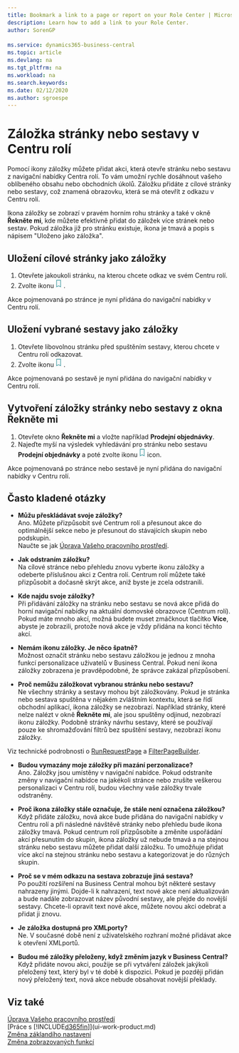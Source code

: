 ```yaml
---
title: Bookmark a link to a page or report on your Role Center | Microsoft Docs
description: Learn how to add a link to your Role Center.
author: SorenGP

ms.service: dynamics365-business-central
ms.topic: article
ms.devlang: na
ms.tgt_pltfrm: na
ms.workload: na
ms.search.keywords:
ms.date: 02/12/2020
ms.author: sgroespe
---
```


# Záložka stránky nebo sestavy v Centru rolí
Pomocí ikony záložky můžete přidat akci, která otevře stránku nebo sestavu z navigační nabídky Centra rolí. To vám umožní rychle dosáhnout vašeho oblíbeného obsahu nebo obchodních úkolů. Záložku přidáte z cílové stránky nebo sestavy, což znamená obrazovku, která se má otevřít z odkazu v Centru rolí.

Ikona záložky se zobrazí v pravém horním rohu stránky a také v okně **Řekněte mi**, kde můžete efektivně přidat do záložek více stránek nebo sestav. Pokud záložka již pro stránku existuje, ikona je tmavá a popis s nápisem "Uloženo jako záložka".

## Uložení cílové stránky jako záložky
1. Otevřete jakoukoli stránku, na kterou chcete odkaz ve svém Centru rolí.
2. Zvolte ikonu ![Záložky](media/ui_bookmark_icon.png "Přidat záložku do svého centra rolí") .

Akce pojmenovaná po stránce je nyní přidána do navigační nabídky v Centru rolí.

## Uložení vybrané sestavy jako záložky
1. Otevřete libovolnou stránku před spuštěním sestavy, kterou chcete v Centru rolí odkazovat.
2. Zvolte ikonu ![Záložky](media/ui_bookmark_icon.png "Přidat záložku do svého centra rolí") .

Akce pojmenovaná po sestavě je nyní přidána do navigační nabídky v Centru rolí.

## Vytvoření záložky stránky nebo sestavy z okna Řekněte mi
1. Otevřete okno **Řekněte mi** a vložte například **Prodejní objednávky**.
2. Najeďte myší na výsledek vyhledávání pro stránku nebo sestavu **Prodejní objednávky** a poté zvolte ikonu ![Záložky](media/ui_bookmark_icon.png "Přidat záložku do svého centra rolí") icon.

Akce pojmenovaná po stránce nebo sestavě je nyní přidána do navigační nabídky v Centru rolí.


## Často kladené otázky

- **Můžu přeskládávat svoje záložky?**  
   Ano. Můžete přizpůsobit své Centrum rolí a přesunout akce do optimálnější sekce nebo je přesunout do stávajících skupin nebo podskupin.  
   Naučte se jak [Úprava Vašeho pracovního prostředí](ui-personalization-user.md).

- **Jak odstraním záložku?**  
   Na cílové stránce nebo přehledu znovu vyberte ikonu záložky a odeberte příslušnou akci z Centra rolí. Centrum rolí můžete také přizpůsobit a dočasně skrýt akce, aniž byste je zcela odstranili.

- **Kde najdu svoje záložky?**  
   Při přidávání záložky na stránku nebo sestavu se nová akce přidá do horní navigační nabídky na aktuální domovské obrazovce (Centrum rolí). Pokud máte mnoho akcí, možná budete muset zmáčknout tlačítko **Více**, abyste je zobrazili, protože nová akce je vždy přidána na konci těchto akcí.
<!-- Should we add a screenshot here? -->

- **Nemám ikonu záložky. Je něco špatně?**  
   Možnost označit stránku nebo sestavu záložkou je jednou z mnoha funkcí personalizace uživatelů v Business Central. Pokud není ikona záložky zobrazena je pravděpodobné, že správce zakázal přizpůsobení.

- **Proč nemůžu záložkovat vybranou stránku nebo sestavu?**  
   Ne všechny stránky a sestavy mohou být záložkovány. Pokud je stránka nebo sestava spuštěna v nějakém zvláštním kontextu, která se řídí obchodní aplikací, ikona záložky se nezobrazí. Například stránky, které nelze nalézt v okně **Řekněte mi**, ale jsou spuštěny odjinud, nezobrazí ikonu záložky. Podobně stránky návrhu sestavy, které se používají pouze ke shromažďování filtrů bez spuštění sestavy, nezobrazí ikonu záložky.

Viz technické podrobnosti o [RunRequestPage](https://docs.microsoft.com/dynamics365/business-central/dev-itpro/developer/methods-auto/report/reportinstance-runrequestpage-method) a [FilterPageBuilder](https://docs.microsoft.com/dynamics365/business-central/dev-itpro/developer/methods-auto/filterpagebuilder/filterpagebuilder-data-type).

- **Budou vymazány moje záložky při mazání perzonalizace?**  
   Ano. Záložky jsou umístěny v navigační nabídce. Pokud odstraníte změny v navigační nabídce na jakékoli stránce nebo zrušíte veškerou personalizaci v Centru rolí, budou všechny vaše záložky trvale odstraněny.

- **Proč ikona záložky stále označuje, že stále není označena záložkou?**  
   Když přidáte záložku, nová akce bude přidána do navigační nabídky v Centru rolí a při následné návštěvě stránky nebo přehledu bude ikona záložky tmavá. Pokud centrum rolí přizpůsobíte a změníte uspořádání akcí přesunutím do skupin, ikona záložky už nebude tmavá a na stejnou stránku nebo sestavu můžete přidat další záložku. To umožňuje přidat více akcí na stejnou stránku nebo sestavu a kategorizovat je do různých skupin.

- **Proč se v mém odkazu na sestava zobrazuje jiná sestava?**  
   Po použití rozšíření na Business Central mohou být některé sestavy nahrazeny jinými. Dojde-li k nahrazení, text nové akce není aktualizován a bude nadále zobrazovat název původní sestavy, ale přejde do novější sestavy. Chcete-li opravit text nové akce, můžete novou akci odebrat a přidat ji znovu.
<!-- For more information on report substitution, see this link UNAVAILABLE AT THIS TIME -->

- **Je záložka dostupná pro XMLporty?**  
   Ne. V současné době není z uživatelského rozhraní možné přidávat akce k otevření XMLportů.

- **Budou mé záložky přeloženy, když změním jazyk v Business Central?**  
   Když přidáte novou akci, použije se při vytváření záložek jakýkoli přeložený text, který byl v té době k dispozici. Pokud je později přidán nový přeložený text, nová akce nebude obsahovat novější překlady.


## Viz také
[Úprava Vašeho pracovního prostředí](ui-personalization-user.md)  
[Práce s [!INCLUDE[d365fin](includes/d365fin_md.md)]](ui-work-product.md)  
[Změna záklandího nastavení](ui-change-basic-settings.md)  
[Změna zobrazovaných funkcí](ui-experiences.md)
